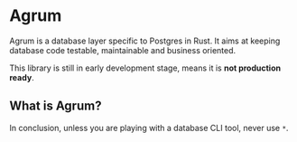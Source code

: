 # Agrum

Agrum is a database layer specific to Postgres in Rust. It aims at keeping database code testable, maintainable and business oriented. 

This library is still in early development stage, means it is **not production ready**. 

## What is Agrum?


 
In conclusion, unless you are playing with a database CLI tool, never use `*`. 